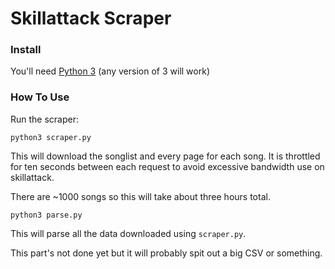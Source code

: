 # Skillattack Scraper

### Install

You'll need [Python 3](https://www.python.org/downloads/) (any version of 3 will work)

### How To Use

Run the scraper:

```
python3 scraper.py
```

This will download the songlist and every page for each song. It is throttled for ten seconds between each request to avoid excessive bandwidth use on skillattack.

There are ~1000 songs so this will take about three hours total.

```
python3 parse.py
```

This will parse all the data downloaded using `scraper.py`. 

This part's not done yet but it will probably spit out a big CSV or something.